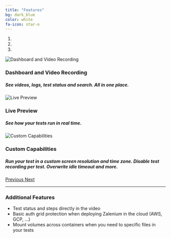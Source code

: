 ```yaml
---
title: "Features"
bg: dark_blue
color: white
fa-icon: star-o
---
```



<div id="carouselExampleControls" class="carousel slide" data-ride="carousel" data-interval="10000">
  <ol class="carousel-indicators">
    <li data-target="#carouselExampleControls" data-slide-to="0" class="active"></li>
    <li data-target="#carouselExampleControls" data-slide-to="1"></li>
    <li data-target="#carouselExampleControls" data-slide-to="2"></li>
  </ol>
  <div class="carousel-inner">
    <div class="carousel-item active">
      <img class="d-block w-100" alt="Dashboard and Video Recording" src="https://raw.githubusercontent.com/zalando/zalenium/master/docs/img/dashboard.gif" data-holder-rendered="true">
      <div class="carousel-caption d-none d-md-block text-dark font-weight-bold">
        <h3>Dashboard and Video Recording</h3>
        <h5>See videos, logs, test status and search. All in one place.</h5>
      </div>
    </div>
    <div class="carousel-item">
      <img class="d-block w-100" alt="Live Preview" src="https://raw.githubusercontent.com/zalando/zalenium/master/docs/img/live_preview.gif" data-holder-rendered="true">
      <div class="carousel-caption d-none d-md-block text-dark font-weight-bold">
        <h3>Live Preview</h3>
        <h5>See how your tests run in real time.</h5>
      </div>
    </div>
    <div class="carousel-item">
      <img class="d-block w-100" alt="Custom Capabilities" src="https://raw.githubusercontent.com/zalando/zalenium/master/docs/img/custom_capabilities.gif" data-holder-rendered="true">
      <div class="carousel-caption d-none d-md-block">
        <h3>Custom Capabilities</h3>
        <h5>Run your test in a custom screen resolution and time zone. Disable test recording per test. Overwrite idle timeout and more.</h5>
      </div>
    </div>
  </div>
  <a class="carousel-control-prev" href="#carouselExampleControls" role="button" data-slide="prev">
    <span class="carousel-control-prev-icon" aria-hidden="true"></span>
    <span class="sr-only">Previous</span>
  </a>
  <a class="carousel-control-next" href="#carouselExampleControls" role="button" data-slide="next">
    <span class="carousel-control-next-icon" aria-hidden="true"></span>
    <span class="sr-only">Next</span>
  </a>  
</div>

*** 

### Additional Features

* Test status and steps directly in the video
* Basic auth grid protection when deploying Zalenium in the cloud (AWS, GCP, ...)
* Mount volumes across containers when you need to specific files in your tests 